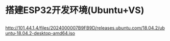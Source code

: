 # 搭建ESP32开发环境(Ubuntu+VS) #

##  ##
http://101.44.1.4/files/2024000007B9FB9D/releases.ubuntu.com/18.04.2/ubuntu-18.04.2-desktop-amd64.iso